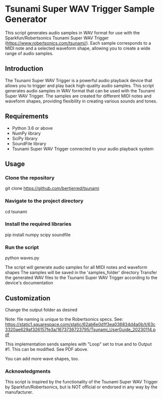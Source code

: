 # Tsunami Super WAV Trigger Sample Generator

This script generates audio samples in WAV format for use with the Sparkfun/Robertsonics Tsunami Super WAV Trigger (https://www.robertsonics.com/tsunami/). Each sample corresponds to a MIDI note and a selected waveform shape, allowing you to create a wide range of audio samples.

## Introduction

The Tsunami Super WAV Trigger is a powerful audio playback device that allows you to trigger and play back high-quality audio samples. This script generates audio samples in WAV format that can be used with the Tsunami Super WAV Trigger. The samples are created for different MIDI notes and waveform shapes, providing flexibility in creating various sounds and tones.

## Requirements

- Python 3.6 or above
- NumPy library
- SciPy library
- SoundFile library
- Tsunami Super WAV Trigger connected to your audio playback system

## Usage

### Clone the repository
git clone https://github.com/bertjerred/tsunami

### Navigate to the project directory
cd tsunami

### Install the required libraries
pip install numpy scipy soundfile

### Run the script
python waves.py

The script will generate audio samples for all MIDI notes and waveform shapes
The samples will be saved in the 'samples_folder' directory
Transfer the generated WAV files to the Tsunami Super WAV Trigger according to the device's documentation

## Customization
Change the output folder as desired

Note: file naming is unique to the Robertsonics specs. See: https://static1.squarespace.com/static/62ab6e0d1f3ea036834d4a0b/t/63c3320ae629af326157fe3a/1673736723795/Tsunami_UserGuide_20230114.pdf

This implementation sends samples with "Loop" set to true and to Output #1. This can be modified. See PDF above.

You can add more wave shapes, too.

### Acknowledgments
This script is inspired by the functionality of the Tsunami Super WAV Trigger by Sparkfun/Robertsonics,
but is NOT official or endorsed in any way by the manufacturer.
